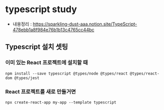 # typescript study
- 내용정리 : https://sparkling-dust-aaa.notion.site/TypeScript-478ebb1a8f984e76b1b13c4765cc44bc
## Typescript 설치 셋팅
### 이미 있는 React 프로젝트에 설치할 때
    
    npm install --save typescript @types/node @types/react @types/react-dom @types/jest

### React 프로젝트를 새로 만들거면

    npx create-react-app my-app --template typescript
